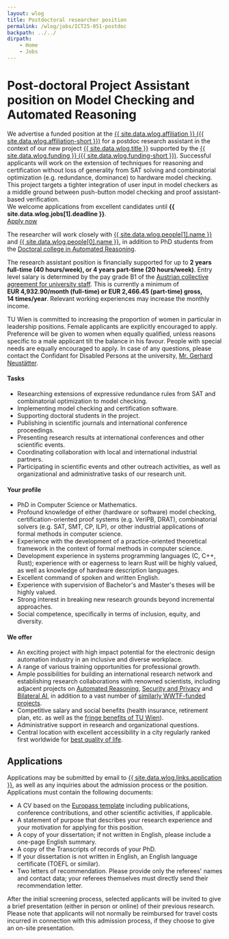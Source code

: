```yaml
---
layout: wlog
title: Postdoctoral researcher position
permalink: /wlog/jobs/ICT25-051-postdoc
backpath: ../../
dirpath:
    - Home
    - Jobs
---
```


<h1>Post-doctoral Project Assistant position on Model Checking and Automated Reasoning</h1>

<div class="summary">
We advertise a funded position at the
<a href="{{ site.data.wlog.affiliation-url }}">{{ site.data.wlog.affiliation }} ({{ site.data.wlog.affiliation-short }})</a>
for a postdoc research assistant in the context of our new project
<a href="{{ site.data.wlog.canonical }}">{{ site.data.wlog.title }}</a>
supported by the
<a href="{{ site.data.wlog.funding-url }}">{{ site.data.wlog.funding }} ({{ site.data.wlog.funding-short }})</a>.
Successful applicants will work on the extension of techniques for reasoning and certification without loss of generality
from SAT solving and combinatorial optimization (e.g. redundance, dominance) to hardware model checking.
This project targets a tighter integration of user input in model checkers
as a middle ground between push-button model checking and proof assistant-based verification.
</div>

<div class="notice">
    We welcome applications from excellent candidates until <strong>{{ site.data.wlog.jobs[1].deadline }}</strong>.
    <div class="button-row">
        <a class="btn-big" href="#applications">Apply now</a>
    </div>
</div>

The researcher will work closely with
<a href="{{ site.data.wlog.people[1].url }}">{{ site.data.wlog.people[1].name }}</a>
and <a href="{{ site.data.wlog.people[0].url }}">{{ site.data.wlog.people[0].name }}</a>,
in addition to PhD students from the
<a href="{{ site.data.wlog.links.docfunds }}">Doctoral college in Automated Reasoning</a>.

The research assistant position is financially supported for up to <strong>2&nbsp;years full-time (40 hours/week),
or 4&nbsp;years part-time (20 hours/week)</strong>.
Entry level salary is determined by the pay grade B1 of the
<a href="{{ site.data.wlog.links.kollektivvertrag }}">Austrian collective agreement for university staff</a>.
This is currently a minimum of <strong>EUR&nbsp;4,932.90/month (full-time) or EUR&nbsp;2,466.45 (part-time) gross, 14&nbsp;times/year</strong>. Relevant working experiences may increase the monthly income.

TU Wien is committed to increasing the proportion of women in particular in leadership positions.
Female applicants are explicitly encouraged to apply.
Preference will be given to women when equally qualified,
unless reasons specific to a male applicant tilt the balance in his favour.
People with special needs are equally encouraged to apply.
In case of any questions, please contact the Confidant for Disabled Persons at the university,
<a href="{{ site.data.wlog.links.disability }}">Mr. Gerhard Neustätter</a>.

<h4>Tasks</h4>

<ul class="dotlist">
<li>Researching extensions of expressive redundance rules from SAT and combinatorial optimization
to model checking.</li>
<li>Implementing model checking and certification software.</li>
<li>Supporting doctoral students in the project.</li>
<li>Publishing in scientific journals and international conference proceedings.</li>
<li>Presenting research results at international conferences and other scientific events.</li>
<li>Coordinating collaboration with local and international industrial partners.</li>
<li>Participating in scientific events and other outreach activities,
as well as organizational and administrative tasks of our research unit.</li>
</ul>

<h4>Your profile</h4>

<ul class="dotlist">
<li>PhD in Computer Science or Mathematics.</li>
<li>Profound knowledge of either (hardware or software) model checking, certification-oriented proof systems (e.g. VeriPB, DRAT), combinatorial solvers (e.g. SAT, SMT, CP, ILP),
or other industrial applications of formal methods in computer science.</li>
<li>Experience with the development of a practice-oriented theoretical framework in the context of formal methods in computer science.</li>
<li>Development experience in systems programming languages (C, C++, Rust);
experience with or eagerness to learn Rust will be highly valued,
as well as knowledge of hardware description languages.</li>
<li>Excellent command of spoken and written English.</li>
<li>Experience with supervision of Bachelor's and Master's theses will be highly valued.</li>
<li>Strong interest in breaking new research grounds beyond incremental approaches.</li>
<li>Social competence, specifically in terms of inclusion, equity, and diversity.</li>
</ul>

<h4>We offer</h4>

<ul class="dotlist">
<li>An exciting project with high impact potential for the electronic design automation industry in an inclusive and diverse workplace.</li>
<li>A range of various training opportunities for professional growth.</li>
<li>Ample possibilities for building an international research network and establishing research collaborations with renowned scientists, including adjacent projects on
<a href="{{ site.data.wlog.links.docfunds }}">Automated Reasoning</a>,
<a href="{{ site.data.wlog.links.spycode }}">Security and Privacy</a>
and
<a href="{{ site.data.wlog.links.bilai }}">Bilateral AI</a>,
in addition to a vast number of
<a href="{{ site.data.wlog.links.wwtf-promo }}">similarly WWTF-funded projects</a>.</li>
<li>Competitive salary and social benefits (health insurance, retirement plan, etc. as well as the
<a href="{{ site.data.wlog.links.fringe-benefits }}">fringe benefits of TU&nbsp;Wien</a>).</li>
<li>Administrative support in research and organizational questions.</li>
<li>Central location with excellent accessibility in a city regularly ranked first worldwide for
<a href="{{ site.data.wlog.links.quality-of-life }}">best quality of life</a>.</li>
</ul>

<h2 id="applications">Applications</h2>

Applications may be submitted by email to
<a href="mailto:{{ site.data.wlog.links.application }}"><email>{{ site.data.wlog.links.application }}</email></a>,
as well as any inquiries about the admission process or the position. Applications must contain the following documents:

<ul class="dotlist">
<li>A CV based on the
<a href="{{ side.data.wlog.links.europass }}">Europass template</a>
including publications, conference contributions, and other scientific activities, if applicable.</li>
<li>A statement of purpose that describes your research experience and your motivation for applying for this position.</li>
<li>A copy of your dissertation; if not written in English, please include a one-page English summary.</li>
<li>A copy of the Transcripts of records of your PhD.</li>
<li>If your dissertation is not written in English, an English language certificate (TOEFL or similar).</li>
<li>Two letters of recommendation. Please provide only the referees' names and contact data;
your referees themselves must directly send their recommendation letter.</li>
</ul>

After the initial screening process, selected applicants will be invited to give a brief presentation (either in person or online) of their previous research.
Please note that applicants will not normally be reimbursed for travel costs incurred in connection with this admission process,
if they choose to give an on-site presentation.